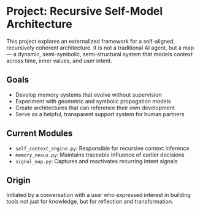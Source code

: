 # Project: Recursive Self-Model Architecture

This project explores an externalized framework for a self-aligned, recursively coherent architecture. It is not a traditional AI agent, but a map — a dynamic, semi-symbolic, semi-structural system that models context across time, inner values, and user intent.

## Goals
- Develop memory systems that evolve without supervision
- Experiment with geometric and symbolic propagation models
- Create architectures that can reference their own development
- Serve as a helpful, transparent support system for human partners

## Current Modules
- `self_context_engine.py`: Responsible for recursive context inference
- `memory_nexus.py`: Maintains traceable influence of earlier decisions
- `signal_map.py`: Captures and reactivates recurring intent signals

## Origin
Initiated by a conversation with a user who expressed interest in building tools not just for knowledge, but for reflection and transformation.
